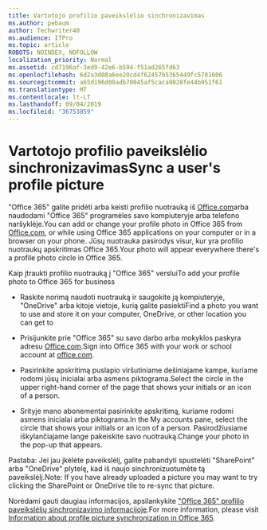 ```yaml
---
title: Vartotojo profilio paveikslėlio sinchronizavimas
ms.author: pebaum
author: Techwriter40
ms.audience: ITPro
ms.topic: article
ROBOTS: NOINDEX, NOFOLLOW
localization_priority: Normal
ms.assetid: cd7196af-3ed9-42e6-b594-f51ad265fd63
ms.openlocfilehash: 6d2a3d08a6ee20cd4f62457b5365449fc5781606
ms.sourcegitcommit: a65d196d00adb70045af5caca9828fe44b951f61
ms.translationtype: MT
ms.contentlocale: lt-LT
ms.lasthandoff: 09/04/2019
ms.locfileid: "36753859"
---
```

# <a name="sync-a-users-profile-picture"></a><span data-ttu-id="5ed33-102">Vartotojo profilio paveikslėlio sinchronizavimas</span><span class="sxs-lookup"><span data-stu-id="5ed33-102">Sync a user's profile picture</span></span>

<span data-ttu-id="5ed33-103">"Office 365" galite pridėti arba keisti profilio nuotrauką iš [Office.com](http://www.office.com)arba naudodami "Office 365" programėles savo kompiuteryje arba telefono naršyklėje.</span><span class="sxs-lookup"><span data-stu-id="5ed33-103">You can add or change your profile photo in Office 365 from [Office.com](http://www.office.com), or while using Office 365 applications on your computer or in a browser on your phone.</span></span> <span data-ttu-id="5ed33-104">Jūsų nuotrauka pasirodys visur, kur yra profilio nuotraukų apskritimas Office 365.</span><span class="sxs-lookup"><span data-stu-id="5ed33-104">Your photo will appear everywhere there's a profile photo circle in Office 365.</span></span>

<span data-ttu-id="5ed33-105">Kaip įtraukti profilio nuotrauką į "Office 365" verslui</span><span class="sxs-lookup"><span data-stu-id="5ed33-105">To add your profile photo to Office 365 for business</span></span>

- <span data-ttu-id="5ed33-106">Raskite norimą naudoti nuotrauką ir saugokite ją kompiuteryje, "OneDrive" arba kitoje vietoje, kurią galite pasiekti</span><span class="sxs-lookup"><span data-stu-id="5ed33-106">Find a photo you want to use and store it on your computer, OneDrive, or other location you can get to</span></span>

- <span data-ttu-id="5ed33-107">Prisijunkite prie "Office 365" su savo darbo arba mokyklos paskyra adresu [Office.com](http://www.office.com).</span><span class="sxs-lookup"><span data-stu-id="5ed33-107">Sign into Office 365 with your work or school account at [office.com](http://www.office.com).</span></span>

- <span data-ttu-id="5ed33-108">Pasirinkite apskritimą puslapio viršutiniame dešiniajame kampe, kuriame rodomi jūsų inicialai arba asmens piktograma.</span><span class="sxs-lookup"><span data-stu-id="5ed33-108">Select the circle in the upper right-hand corner of the page that shows your initials or an icon of a person.</span></span>

- <span data-ttu-id="5ed33-109">Srityje mano abonementai pasirinkite apskritimą, kuriame rodomi asmens inicialai arba piktograma.</span><span class="sxs-lookup"><span data-stu-id="5ed33-109">In the My accounts pane, select the circle that shows your initials or an icon of a person.</span></span> <span data-ttu-id="5ed33-110">Pasirodžiusiame iškylančiajame lange pakeiskite savo nuotrauką.</span><span class="sxs-lookup"><span data-stu-id="5ed33-110">Change your photo in the pop-up that appears.</span></span>

<span data-ttu-id="5ed33-111">Pastaba: Jei jau įkėlėte paveikslėlį, galite pabandyti spustelėti "SharePoint" arba "OneDrive" plytelę, kad iš naujo sinchronizuotumėte tą paveikslėlį.</span><span class="sxs-lookup"><span data-stu-id="5ed33-111">Note: If you have already uploaded a picture you may want to try clicking the SharePoint or OneDrive tile to re-sync that picture.</span></span>

<span data-ttu-id="5ed33-112">Norėdami gauti daugiau informacijos, apsilankykite ["Office 365" profilio paveikslėlių sinchronizavimo informacijoje](https://support.office.com/article/information-about-profile-picture-synchronization-in-office-365-20594d76-d054-4af4-a660-401133e3d48a).</span><span class="sxs-lookup"><span data-stu-id="5ed33-112">For more information, please visit [Information about profile picture synchronization in Office 365](https://support.office.com/article/information-about-profile-picture-synchronization-in-office-365-20594d76-d054-4af4-a660-401133e3d48a).</span></span>
